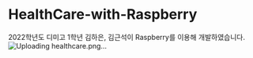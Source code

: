 # HealthCare-with-Raspberry

2022학년도 디미고 1학년 김하은, 김근석이 Raspberry를 이용해 개발하였습니다.
![Uploading healthcare.png…]()
